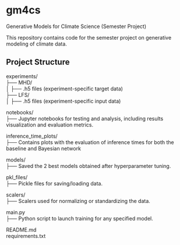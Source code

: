 # gm4cs
Generative Models for Climate Science (Semester Project)

This repository contains code for the semester project on generative modeling of climate data.

## Project Structure

experiments/  
├── MHD/  
│   ├── .h5 files (experiment-specific target data)  
├── LFS/  
│   ├── .h5 files (experiment-specific input data)  

notebooks/  
├── Jupyter notebooks for testing and analysis, including results visualization and evaluation metrics.  

inference_time_plots/  
├── Contains plots with the evaluation of inference times for both the baseline and Bayesian network

models/  
├── Saved the 2 best models obtained after hyperparameter tuning. 

pkl_files/  
├── Pickle files for saving/loading data.

scalers/  
├── Scalers used for normalizing or standardizing the data.  

main.py  
├── Python script to launch training for any specified model.  

README.md  
requirements.txt  
